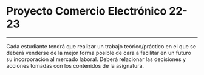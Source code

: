 # Proyecto Comercio Electrónico 22-23
-------------------------------------------------------------------------------------------------------------------------------------------------------------------------
Cada estudiante tendrá que realizar un trabajo teórico/práctico en el que se deberá venderse de la mejor forma posible de cara a facilitar en un futuro su incorporación al mercado laboral. Deberá relacionar las decisiones y acciones tomadas con los contenidos de la asignatura. 
